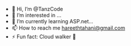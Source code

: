 - 👋 Hi, I’m @TanzCode
- 👀 I’m interested in ...
- 🌱 I’m currently learning ASP.net...
- 📫 How to reach me hareethtahani@gmail.com
- ⚡ Fun fact: Cloud walker 🤍

<!---
TanzCode/TanzCode is a ✨ special ✨ repository because its `README.md` (this file) appears on your GitHub profile.
You can click the Preview link to take a look at your changes.
--->
